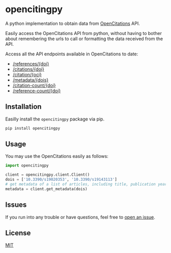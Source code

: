 # opencitingpy

A python implementation to obtain data from [OpenCitations](https://opencitations.net/) API.

Easily access the OpenCitations API from python, without having to bother about remembering the urls to call
or formatting the data received from the API.

Access all the API endpoints available in OpenCitations to date:

* [/references/{doi}](https://opencitations.net/index/api/v1#/references/{doi})
* [/citations/{doi}](https://opencitations.net/index/api/v1#/citations/{doi})
* [/citation/{oci}](https://opencitations.net/index/api/v1#/citation/{oci})
* [/metadata/{dois}](https://opencitations.net/index/api/v1#/metadata/{dois})
* [/citation-count/{doi}](https://opencitations.net/index/api/v1#/citation-count/{doi})
* [/reference-count/{doi}](https://opencitations.net/index/api/v1#/reference-count/{doi})

## Installation

Easilly install the `opencitingpy` package via pip.

```bash
pip install opencitingpy
```

## Usage

You may use the OpenCitations easily as follows:

```python
import opencitingpy

client = opencitingpy.client.Client()
dois = ['10.3390/s19020353', '10.3390/s19143113']
# get metadata of a list of articles, including title, publication year, number of citing and cited documents, etc.
metadata = client.get_metadata(dois)
```


## Issues

If you run into any trouble or have questions, feel free to 
[open an issue](https://github.com/unaisaralegui/opencitingpy/issues).

## License

[MIT](LICENSE)

